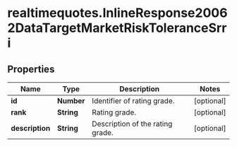 # realtimequotes.InlineResponse20062DataTargetMarketRiskToleranceSrri

## Properties

Name | Type | Description | Notes
------------ | ------------- | ------------- | -------------
**id** | **Number** | Identifier of rating grade. | [optional] 
**rank** | **String** | Rating grade. | [optional] 
**description** | **String** | Description of the rating grade. | [optional] 


